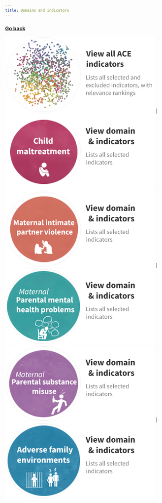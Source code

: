 ```yaml
---
title: Domains and indicators
---
```

### [Go back](https://shabeer-syed.github.io/ACEs/) 

 [![](https://raw.githubusercontent.com/shabeer-syed/ACEs/main/home%20view%20indicators.png)](https://shabeer-syed.github.io/ACEs/Indicators) | [![](https://raw.githubusercontent.com/shabeer-syed/ACEs/main/cm%20domain.png)](https://shabeer-syed.github.io/ACEs/CM)
 [![](https://raw.githubusercontent.com/shabeer-syed/ACEs/main/mipv%20domain%201.png)](https://shabeer-syed.github.io/ACEs/mIPV) | [![](https://raw.githubusercontent.com/shabeer-syed/ACEs/main/mmhps%20domains%201.png)](https://shabeer-syed.github.io/ACEs/mMHPs)
 [![](https://raw.githubusercontent.com/shabeer-syed/ACEs/main/msm%20domain%201.png)](https://shabeer-syed.github.io/ACEs/MSM) | [![](https://raw.githubusercontent.com/shabeer-syed/ACEs/main/afe%20domain%201.png)](https://shabeer-syed.github.io/ACEs/AFE)


<script src="http://code.jquery.com/jquery-1.4.2.min.js"></script> <script> var x = document.getElementsByClassName("site-footer-credits"); setTimeout(() => { x[0].remove(); }, 10); </script>

